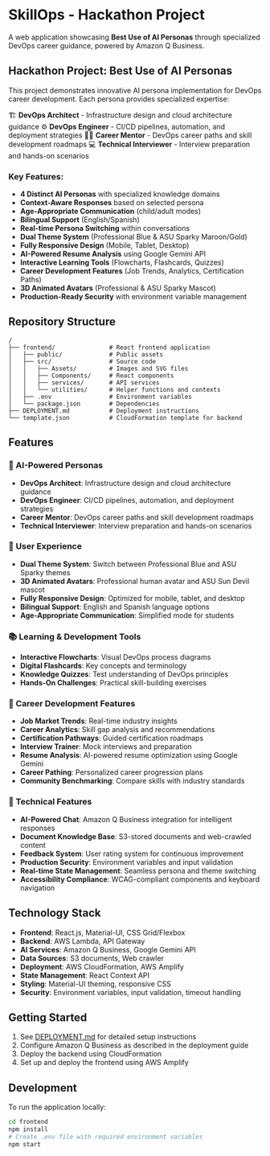 # SkillOps - Hackathon Project

A web application showcasing **Best Use of AI Personas** through specialized DevOps career guidance, powered by Amazon Q Business.

## Hackathon Project: Best Use of AI Personas

This project demonstrates innovative AI persona implementation for DevOps career development. Each persona provides specialized expertise:

🏗️ **DevOps Architect** - Infrastructure design and cloud architecture guidance
⚙️ **DevOps Engineer** - CI/CD pipelines, automation, and deployment strategies
👨🏫 **Career Mentor** - DevOps career paths and skill development roadmaps
💻 **Technical Interviewer** - Interview preparation and hands-on scenarios

### Key Features:
- **4 Distinct AI Personas** with specialized knowledge domains
- **Context-Aware Responses** based on selected persona
- **Age-Appropriate Communication** (child/adult modes)
- **Bilingual Support** (English/Spanish)
- **Real-time Persona Switching** within conversations
- **Dual Theme System** (Professional Blue & ASU Sparky Maroon/Gold)
- **Fully Responsive Design** (Mobile, Tablet, Desktop)
- **AI-Powered Resume Analysis** using Google Gemini API
- **Interactive Learning Tools** (Flowcharts, Flashcards, Quizzes)
- **Career Development Features** (Job Trends, Analytics, Certification Paths)
- **3D Animated Avatars** (Professional & ASU Sparky Mascot)
- **Production-Ready Security** with environment variable management

## Repository Structure

```
/
├── frontend/               # React frontend application
│   ├── public/             # Public assets
│   ├── src/                # Source code
│   │   ├── Assets/         # Images and SVG files
│   │   ├── Components/     # React components
│   │   ├── services/       # API services
│   │   └── utilities/      # Helper functions and contexts
│   ├── .env                # Environment variables
│   └── package.json        # Dependencies
├── DEPLOYMENT.md           # Deployment instructions
└── template.json           # CloudFormation template for backend
```

## Features

### 🤖 AI-Powered Personas
- **DevOps Architect**: Infrastructure design and cloud architecture guidance
- **DevOps Engineer**: CI/CD pipelines, automation, and deployment strategies
- **Career Mentor**: DevOps career paths and skill development roadmaps
- **Technical Interviewer**: Interview preparation and hands-on scenarios

### 🎨 User Experience
- **Dual Theme System**: Switch between Professional Blue and ASU Sparky themes
- **3D Animated Avatars**: Professional human avatar and ASU Sun Devil mascot
- **Fully Responsive Design**: Optimized for mobile, tablet, and desktop
- **Bilingual Support**: English and Spanish language options
- **Age-Appropriate Communication**: Simplified mode for students

### 📚 Learning & Development Tools
- **Interactive Flowcharts**: Visual DevOps process diagrams
- **Digital Flashcards**: Key concepts and terminology
- **Knowledge Quizzes**: Test understanding of DevOps principles
- **Hands-On Challenges**: Practical skill-building exercises

### 💼 Career Development Features
- **Job Market Trends**: Real-time industry insights
- **Career Analytics**: Skill gap analysis and recommendations
- **Certification Pathways**: Guided certification roadmaps
- **Interview Trainer**: Mock interviews and preparation
- **Resume Analysis**: AI-powered resume optimization using Google Gemini
- **Career Pathing**: Personalized career progression plans
- **Community Benchmarking**: Compare skills with industry standards

### 🔧 Technical Features
- **AI-Powered Chat**: Amazon Q Business integration for intelligent responses
- **Document Knowledge Base**: S3-stored documents and web-crawled content
- **Feedback System**: User rating system for continuous improvement
- **Production Security**: Environment variables and input validation
- **Real-time State Management**: Seamless persona and theme switching
- **Accessibility Compliance**: WCAG-compliant components and keyboard navigation

## Technology Stack

- **Frontend**: React.js, Material-UI, CSS Grid/Flexbox
- **Backend**: AWS Lambda, API Gateway
- **AI Services**: Amazon Q Business, Google Gemini API
- **Data Sources**: S3 documents, Web crawler
- **Deployment**: AWS CloudFormation, AWS Amplify
- **State Management**: React Context API
- **Styling**: Material-UI theming, responsive CSS
- **Security**: Environment variables, input validation, timeout handling

## Getting Started

1. See [DEPLOYMENT.md](DEPLOYMENT.md) for detailed setup instructions
2. Configure Amazon Q Business as described in the deployment guide
3. Deploy the backend using CloudFormation
4. Set up and deploy the frontend using AWS Amplify

## Development

To run the application locally:

```bash
cd frontend
npm install
# Create .env file with required environment variables
npm start
```
